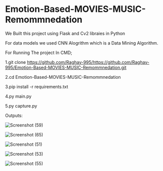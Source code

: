# Emotion-Based-MOVIES-MUSIC-Remommnedation

We Built this project using Flask and Cv2 libraies in Python

For data models we used CNN Alogrithm which is a Data Mining Algorithm.

For Running The project In CMD;

1.git clone https://github.com/Raghav-995/https://github.com/Raghav-995/Emotion-Based-MOVIES-MUSIC-Remommnedation.git

2.cd Emotion-Based-MOVIES-MUSIC-Remommnedation

3.pip install -r requirements.txt

4.py main.py

5.py capture.py

Outputs:

![Screenshot (59)](https://github.com/Raghav-995/Emotion-Based-MOVIES-MUSIC-Remommnedation/assets/139675343/ae4f0498-868c-4648-831a-3860b8db7d89)

![Screenshot (65)](https://github.com/Raghav-995/Emotion-Based-MOVIES-MUSIC-Remommnedation/assets/139675343/7d8b5bfe-edb8-4476-afdf-75b3c62f72d0)

![Screenshot (51)](https://github.com/Raghav-995/Emotion-Based-MOVIES-MUSIC-Remommnedation/assets/139675343/03d20d77-bf21-4ebd-abd2-e8d0bcb39e9a)


![Screenshot (53)](https://github.com/Raghav-995/Emotion-Based-MOVIES-MUSIC-Remommnedation/assets/139675343/966d6570-b00e-4f63-95b8-f559c18616ef)

![Screenshot (55)](https://github.com/Raghav-995/Emotion-Based-MOVIES-MUSIC-Remommnedation/assets/139675343/f155dd31-61a5-4b51-aba7-17d1cd12b388)
